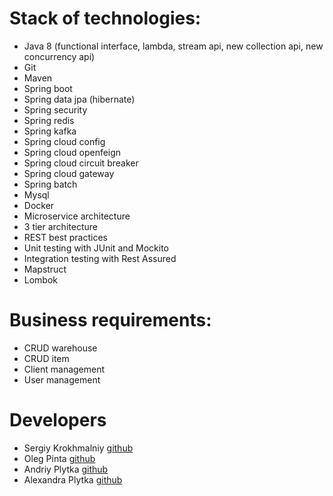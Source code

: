 # Stack of technologies:
* Java 8 (functional interface, lambda, stream api, new collection api, new concurrency api)
* Git
* Maven
* Spring boot
* Spring data jpa (hibernate)
* Spring security
* Spring redis
* Spring kafka
* Spring cloud config
* Spring cloud openfeign
* Spring cloud circuit breaker
* Spring cloud gateway
* Spring batch
* Mysql
* Docker
* Microservice architecture
* 3 tier architecture
* REST best practices
* Unit testing with JUnit and Mockito
* Integration testing with Rest Assured
* Mapstruct
* Lombok

# Business requirements:
* CRUD warehouse
* CRUD item
* Client management
* User management

# Developers
* Sergiy Krokhmalniy [github](https://github.com/SerjiKSM)
* Oleg Pinta [github](https://github.com/Sabfir)
* Andriy Plytka [github](https://github.com/AndreyPlytka)
* Alexandra Plytka  [github](https://github.com/AlexandraPlytka)
